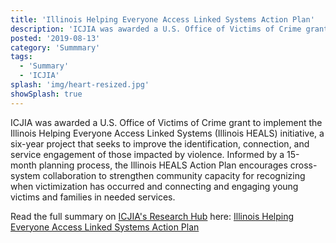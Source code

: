```yaml
---
title: 'Illinois Helping Everyone Access Linked Systems Action Plan'
description: 'ICJIA was awarded a U.S. Office of Victims of Crime grant to implement the Illinois Helping Everyone Access Linked Systems (Illinois HEALS) initiative, a six-year project that seeks to improve the identification, connection, and service engagement of those impacted by violence. '
posted: '2019-08-13'
category: 'Summmary'
tags:
  - 'Summary'
  - 'ICJIA'
splash: 'img/heart-resized.jpg'
showSplash: true
---
```


ICJIA was awarded a U.S. Office of Victims of Crime grant to implement the Illinois Helping Everyone Access Linked Systems (Illinois HEALS) initiative, a six-year project that seeks to improve the identification, connection, and service engagement of those impacted by violence. Informed by a 15-month planning process, the Illinois HEALS Action Plan encourages cross-system collaboration to strengthen community capacity for recognizing when victimization has occurred and connecting and engaging young victims and families in needed services.

Read the full summary on [ICJIA's Research Hub](https://icjia.illinois.gov/researchhub) here: [Illinois Helping Everyone Access Linked Systems Action Plan](https://icjia.illinois.gov/researchhub/articles/illinois-helping-everyone-access-linked-systems-action-plan)
